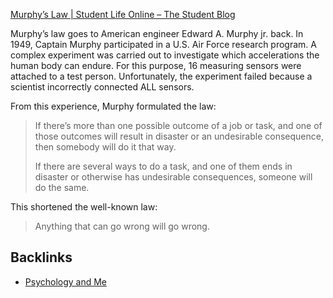 [Murphy’s Law | Student Life Online – The Student Blog](https://www.studentlifeonline.org/student-life/murphys-law-whaty-you-can-do-2020/#:~:text=If%20there%20are%20several%20ways%20to%20do%20a,%E2%80%9Claw%E2%80%9D%20has%20developed%20a%20scientific%20and%20philosophical%20basis.)

Murphy’s law goes to American engineer Edward A. Murphy jr. back. In 1949, Captain Murphy participated in a U.S. Air Force research program. A complex experiment was carried out to investigate which accelerations the human body can endure. For this purpose, 16 measuring sensors were attached to a test person. Unfortunately, the experiment failed because a scientist incorrectly connected ALL sensors.

From this experience, Murphy formulated the law:

> If there’s more than one possible outcome of a job or task, and one of those outcomes will result in disaster or an undesirable consequence, then somebody will do it that way.
> 
> If there are several ways to do a task, and one of them ends in disaster or otherwise has undesirable consequences, someone will do the same.

This shortened the well-known law:

> Anything that can go wrong will go wrong.

## Backlinks
- [Psychology and Me](🚿%20shower%20thoughts/Psycology/Psychology%20and%20Me.md)